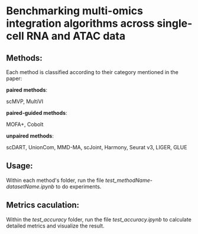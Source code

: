 # Benchmarking multi-omics integration algorithms across single-cell RNA and ATAC data

## Methods:
Each method is classified according to their category mentioned in the paper:

__paired methods__:

scMVP, MultiVI

__paired-guided methods__:

MOFA+, Cobolt

__unpaired methods__:

scDART, UnionCom, MMD-MA, scJoint, Harmony, Seurat v3, LIGER, GLUE

## Usage:
Within each method's folder, run the file *test_methodName-datasetName.ipynb* to do experiments.

## Metrics caculation:
Within the *test_accuracy* folder, run the file *test_accuracy.ipynb* to calculate detailed metrics and visualize the result.
